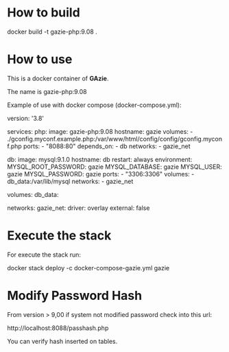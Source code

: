# How to build

docker build -t gazie-php:9.08 .

# How to use

This is a docker container of __GAzie__.

The name is gazie-php:9.08

Example of use with docker compose (docker-compose.yml):

version: '3.8'

services:
  php:
    image: gazie-php:9.08
    hostname: gazie
    volumes:
      - ./gconfig.myconf.example.php:/var/www/html/config/config/gconfig.myconf.php
    ports:
      - "8088:80"
    depends_on:
      - db
    networks:
      - gazie_net

  db:
    image: mysql:9.1.0
    hostname: db
    restart: always
    environment:
      MYSQL_ROOT_PASSWORD: gazie
      MYSQL_DATABASE: gazie
      MYSQL_USER: gazie
      MYSQL_PASSWORD: gazie
    ports:
      - "3306:3306"
    volumes:
      - db_data:/var/lib/mysql
    networks:
      - gazie_net

volumes:
  db_data:

networks:
  gazie_net:
    driver: overlay
    external: false

# Execute the stack

For execute the stack run:

docker stack deploy -c docker-compose-gazie.yml gazie


# Modify Password Hash

From version > 9,00 if system not modified password check into this url:

http://localhost:8088/passhash.php

You can verify hash inserted on tables.

